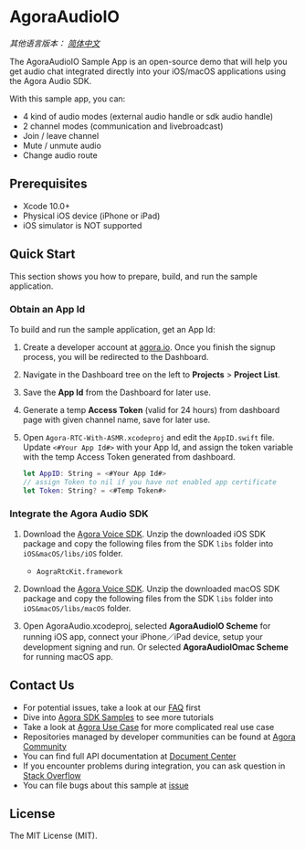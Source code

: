# AgoraAudioIO

*其他语言版本： [简体中文](README.zh.md)*

The AgoraAudioIO Sample App is an open-source demo that will help you get audio chat integrated directly into your iOS/macOS applications using the Agora Audio SDK.

With this sample app, you can:

- 4 kind of audio modes (external audio handle or sdk audio handle)
- 2 channel modes (communication and livebroadcast)
- Join / leave channel
- Mute / unmute audio
- Change audio route

## Prerequisites
- Xcode 10.0+
- Physical iOS device (iPhone or iPad)
- iOS simulator is NOT supported

## Quick Start

This section shows you how to prepare, build, and run the sample application.

### Obtain an App Id

To build and run the sample application, get an App Id:

1. Create a developer account at [agora.io](https://dashboard.agora.io/signin/). Once you finish the signup process, you will be redirected to the Dashboard.
2. Navigate in the Dashboard tree on the left to **Projects** > **Project List**.
3. Save the **App Id** from the Dashboard for later use.
4. Generate a temp **Access Token** (valid for 24 hours) from dashboard page with given channel name, save for later use.

5. Open `Agora-RTC-With-ASMR.xcodeproj` and edit the `AppID.swift` file. Update `<#Your App Id#>` with your App Id, and assign the token variable with the temp Access Token generated from dashboard.

    ``` Swift
    let AppID: String = <#Your App Id#>
    // assign Token to nil if you have not enabled app certificate
    let Token: String? = <#Temp Token#>
    ```

### Integrate the Agora Audio SDK

1. Download the [Agora Voice SDK](https://www.agora.io/en/download/). Unzip the downloaded iOS SDK package and copy the following files from the SDK `libs` folder into `iOS&macOS/libs/iOS` folder.

    - `AograRtcKit.framework`
 
2. Download the [Agora Voice SDK](https://www.agora.io/en/download/). Unzip the downloaded macOS SDK package and copy the following files from the SDK `libs` folder into `iOS&macOS/libs/macOS` folder.
  
2. Open AgoraAudio.xcodeproj, selected **AgoraAudioIO Scheme** for running iOS app, connect your iPhone／iPad device, setup your development signing and run.
Or selected **AgoraAudioIOmac Scheme** for running macOS app.

## Contact Us

- For potential issues, take a look at our [FAQ](https://docs.agora.io/en/faq) first
- Dive into [Agora SDK Samples](https://github.com/AgoraIO) to see more tutorials
- Take a look at [Agora Use Case](https://github.com/AgoraIO-usecase) for more complicated real use case
- Repositories managed by developer communities can be found at [Agora Community](https://github.com/AgoraIO-Community)
- You can find full API documentation at [Document Center](https://docs.agora.io/en/)
- If you encounter problems during integration, you can ask question in [Stack Overflow](https://stackoverflow.com/questions/tagged/agora.io)
- You can file bugs about this sample at [issue](https://github.com/AgoraIO/Advanced-Audio/issues)

## License

The MIT License (MIT).
